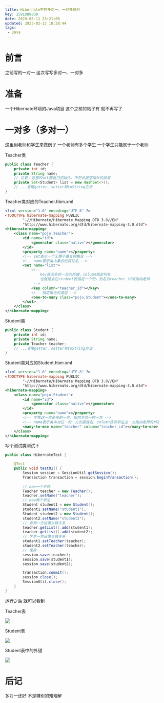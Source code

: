 ```yaml
---
title: Hibernate中的多对一、一对多映射  
key: 1591888868date: 2020-06-11 23:21:08  
updated: 2023-02-13 18:28:44
tags: 
 - Java  
---
```



# 前言

之前写的一对一
这次写写多对一、一对多  

<!-- more -->

# 准备

一个Hibernate环境的Java项目
这个之前的帖子有
就不再写了  

# 一对多（多对一）

这里用老师和学生来做例子
一个老师有多个学生
一个学生只能属于一个老师

Teacher类

```java
public class Teacher {
    private int id;
    private String name;
    // 注意：这里的set要自己初始化，不然会报空指针的异常
    private Set<Student> list = new HashSet<>();
    // ...省略getter、setter和toString方法
}
```

Teacher类对应的Teacher.hbm.xml

```xml
<?xml version="1.0" encoding="UTF-8" ?>
<!DOCTYPE hibernate-mapping PUBLIC
        "-//Hibernate/Hibernate Mapping DTD 3.0//EN"
        "http://www.hibernate.org/dtd/hibernate-mapping-3.0.dtd">
<hibernate-mapping>
    <class name="pojo.Teacher">
        <id name="id">
            <generator class="native"></generator>
        </id>
        <property name="name"></property>
        <!-- set表示一个无需不重复的集合 -->
        <!-- name表示类中集合的属性名 -->
        <set name="list">
            <!-- 
                key表示多的一方的外键，column指定列名
                也就是会在student表指定一个列，列名为teacher_id来指向老师
             -->
            <key column="teacher_id"></key>
            <!-- 指定集合的类型 -->
            <one-to-many class="pojo.Student"></one-to-many>
        </set>
    </class>
</hibernate-mapping>

```

Student类

```java
public class Student {
    private int id;
    private String name;
    private Teacher teacher;
    // ...省略getter、setter和toString方法
}
```

Student类对应的Student.hbm.xml

```xml
<?xml version="1.0" encoding="UTF-8" ?>
<!DOCTYPE hibernate-mapping PUBLIC
        "-//Hibernate/Hibernate Mapping DTD 3.0//EN"
        "http://www.hibernate.org/dtd/hibernate-mapping-3.0.dtd">
<hibernate-mapping>
    <class name="pojo.Student">
        <id name="id">
            <generator class="native"></generator>
        </id>
        <property name="name"></property>
        <!-- 学生这一方是多的一方，指向老师一的一方 -->
        <!-- name表示类中对应一的一方的属性名，column表示学生这一方指向老师的外键列名 -->
        <many-to-one name="teacher" column="teacher_id"></many-to-one>
    </class>
</hibernate-mapping>

```

写个测试类测试下

```java
public class HibernateTest {

    @Test
    public void test01() {
        Session session = SessionUtil.getSession();
        Transaction transaction = session.beginTransaction();
        
        // new一个老师
        Teacher teacher = new Teacher();
        teacher.setName("teacher");
        // new两个学生
        Student student1 = new Student();
        student1.setName("student1");
        Student student2 = new Student();
        student2.setName("student2");
        // 老师一方设置关联关系
        teacher.getList().add(student1);
        teacher.getList().add(student2);
        // 学生一方设置关联关系
        student1.setTeacher(teacher);
        student2.setTeacher(teacher);
        // 保存
        session.save(teacher);
        session.save(student1);
        session.save(student2);

        transaction.commit();
        session.close();
        SessionUtil.close();
    }
}

```
运行之后
就可以看到

Teacher表

![](https://i.loli.net/2019/11/07/THICmyLYuxnXwM1.png)

Student表

![](https://i.loli.net/2019/11/07/JghAep67vrxfUBa.png)

Student表中的外键

![](https://i.loli.net/2019/11/07/hptKj8J7sEDmiXb.png)  

# 后记

多对一还好
不是特别的难理解  